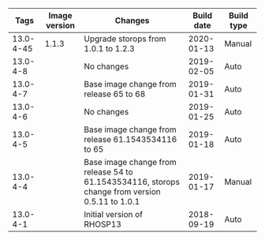 | Tags | Image version | Changes | Build date | Build type |
| ---- | ------------- | ------- | ---------- | ---------- |
| 13.0-4-45 | 1.1.3 | Upgrade storops from 1.0.1 to 1.2.3 | 2020-01-13 | Manual |
| 13.0-4-8 | | No changes | 2019-02-05 | Auto |
| 13.0-4-7 | | Base image change from release 65 to 68 | 2019-01-31 | Auto |
| 13.0-4-6 | | No changes | 2019-01-25 | Auto |
| 13.0-4-5 | | Base image change from release 61.1543534116 to 65 | 2019-01-18 | Auto |
| 13.0-4-4 | | Base image change from release 54 to 61.1543534116, storops change from version 0.5.11 to 1.0.1 | 2019-01-17 | Manual |
| 13.0-4-1 | | Initial version of RHOSP13 | 2018-09-19 | Auto |
